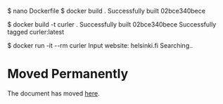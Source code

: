 $ nano Dockerfile
$ docker build .
Successfully built 02bce340bece


$ docker build -t curler .
Successfully built 02bce340bece
Successfully tagged curler:latest


$ docker run -it --rm curler
Input website:
helsinki.fi
Searching..
<!DOCTYPE HTML PUBLIC "-//IETF//DTD HTML 2.0//EN">
<html><head>
<title>301 Moved Permanently</title>
</head><body>
<h1>Moved Permanently</h1>
<p>The document has moved <a href="http://www.helsinki.fi/">here</a>.</p>
</body></html>

